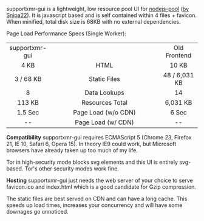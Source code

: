 supportxmr-gui is a lightweight, low resource pool UI for <a href="https://github.com/Snipa22/nodejs-pool" target="_blank">nodejs-pool</a> (<a href="https://github.com/Snipa22/" target="_blank">by Snipa22</a>). It is javascript based and is self contained within 4 files + favicon. When minified, total disk size is 68KB with no external dependencies.

Page Load Performance Specs (Single Worker):
<table>
<tr>
  <td width="20%" align="center">supportxmr-gui</td>
  <td></td>
  <td width="20%" align="center">Old Frontend</td>
</tr>
<tr>
  <td width="20%" align="center">4 KB</td>
  <td align="center">HTML</td>
  <td width="20%" align="center">10 KB</td>
</tr>
<tr>
  <td align="center">3 / 68 KB</td>
  <td align="center">Static Files</td>
  <td align="center">48 / 6,031 KB</td>
</tr>
<tr>
  <td align="center">8</td>
  <td align="center">Data Lookups</td>
  <td align="center">14</td>
</tr>
<tr>
  <td align="center">113 KB</td>
  <td align="center">Resources Total</td>
  <td align="center">6,031 KB</td>
</tr>
<tr>
  <td align="center">1.5 Sec</td>
  <td align="center">Page Load (w/o CDN)</td>
  <td align="center">6 Sec</td>
</tr>
 <tr>
  <td align="center">--</td>
  <td align="center">Page Load (w/ CDN)</td>
  <td align="center">--</td>
</tr>
</table>

<b>Compatibility</b>
supportxmr-gui requires ECMAScript 5 (Chrome 23, Firefox 21, IE 10, Safari 6, Opera 15). In theory IE9 could work, but Microsoft browsers have already taken up too much of my life.

Tor in high-security mode blocks svg elements and this UI is entirely svg-based. Tor's other security modes work fine.

<b>Hosting</b>
supportxmr-gui just needs the web server of your choice to serve favicon.ico and index.html which is a good candidate for Gzip compression.

The static files are best served on CDN and can have a long cache. This speeds up load times, increases your concurrency and will have some downages go unnoticed.









